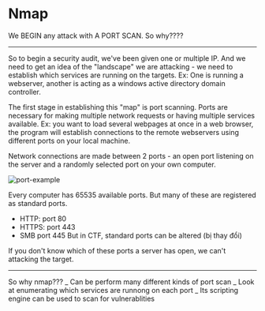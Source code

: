 # Nmap

We BEGIN any attack with A PORT SCAN.
So why????
____

So to begin a security audit, we've been given one or multiple IP. And we need to get an idea of the "landscape" we are attacking - we need to establish which services are running on the targets. 
Ex: One is running a webserver, another is acting as a windows active directory domain controller.

The first stage in establishing this "map" is port scanning. Ports are necessary for making multiple network requests or having multiple services available. 
Ex: you want to load several webpages at once in a web browser, the program will establish connections to the remote webservers using different ports on your local machine.

Network connections are made between 2 ports - an open port listening on the server and a randomly selected port on your own computer. 

![port-example](https://i.imgur.com/3XAfRpI.png)

Every computer has 65535 available ports. But many of these are registered as standard ports. 
- HTTP: port 80
- HTTPS: port 443
- SMB port 445
But in CTF, standard ports can be altered (bị thay đổi)

If you don't know which of these ports a server has open, we can't attacking the target.
___

So why nmap???
_ Can be perform many different kinds of port scan
_ Look at enumerating which services are runnong on each port
_ Its scripting engine can be used to scan for vulnerablities


